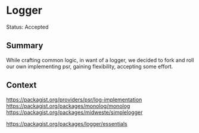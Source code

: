 # Logger
Status: Accepted
## Summary
While crafting common logic,
in want of a logger,
we decided to fork and roll our own implementing psr,
gaining flexibility,
accepting some effort.

## Context
https://packagist.org/providers/psr/log-implementation
https://packagist.org/packages/monolog/monolog
https://packagist.org/packages/midweste/simplelogger

https://packagist.org/packages/logger/essentials
